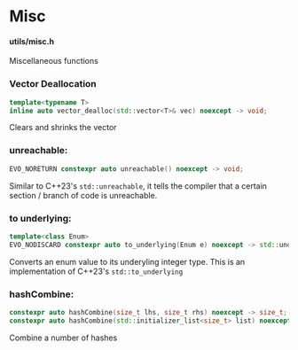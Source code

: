 # Misc
#### utils/misc.h

Miscellaneous functions

### Vector Deallocation
```C++
template<typename T>
inline auto vector_dealloc(std::vector<T>& vec) noexcept -> void;
```
Clears and shrinks the vector


### unreachable:
```C++
EVO_NORETURN constexpr auto unreachable() noexcept -> void;
```
Similar to C++23's `std::unreachable`, it tells the compiler that a certain section / branch of code is unreachable.



### to underlying:
```C++
template<class Enum>
EVO_NODISCARD constexpr auto to_underlying(Enum e) noexcept -> std::underlying_type_t<Enum>;
```
Converts an enum value to its underyling integer type. This is an implementation of C++23's `std::to_underlying`


### hashCombine:
```C++
constexpr auto hashCombine(size_t lhs, size_t rhs) noexcept -> size_t;
constexpr auto hashCombine(std::initializer_list<size_t> list) noexcept -> size_t;
```
Combine a number of hashes